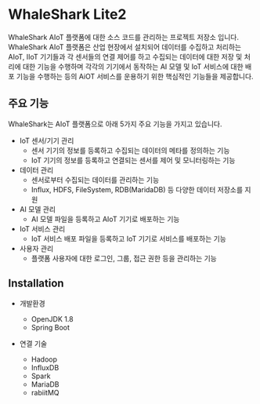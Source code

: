 # WhaleShark Lite2
WhaleShark AIoT 플랫폼에 대한 소스 코드를 관리하는 프로젝트 저장소 입니다. 
WhaleShark AIoT 플랫폼은 산업 현장에서 설치되어 데이터를 수집하고 처리하는 AIoT, IIoT 기기들과 각 센서들의 연결 제어를 하고 수집되는 데이터에 대한 저장 및 처리에 대한 기능을 수행하며 각각의 기기에서 동작하는 AI 모델 및 IoT 서비스에 대한 배포 기능을 수행하는 등의 AiOT 서비스를 운용하기 위한 핵심적인 기능들을 제공합니다.

## 주요 기능

WhaleShark는 AIoT 플랫폼으로 아래 5가지 주요 기능을 가지고 있습니다.

* IoT 센서/기기 관리
  * 센서 기기의 정보를 등록하고 수집되는 데이터의 메타를 정의하는 기능
  * IoT 기기의 정보를 등록하고 연결되는 센서를 제어 및 모니터링하는 기능
* 데이터 관리
  * 센서로부터 수집되는 데이터를 관리하는 기능
  * Influx, HDFS, FileSystem, RDB(MaridaDB) 등 다양한 데이터 저장소를 지원
* AI 모델 관리
  * AI 모델 파일을 등록하고 AIoT 기기로 배포하는 기능
* IoT 서비스 관리
  * IoT 서비스 배포 파일을 등록하고 IoT 기기로 서비스를 배포하는 기능
* 사용자 관리
  * 플랫폼 사용자에 대한 로그인, 그룹, 접근 권한 등을 관리하는 기능

## Installation
* 개발환경
  * OpenJDK 1.8
  * Spring Boot 

* 연결 기술
  * Hadoop
  * InfluxDB
  * Spark
  * MariaDB
  * rabiitMQ
